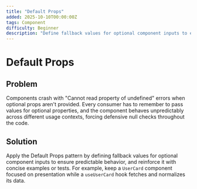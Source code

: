 ```yaml
---
title: "Default Props"
added: 2025-10-10T00:00:00Z
tags: Component
difficulty: Beginner
description: "Define fallback values for optional component inputs to ensure predictable behavior."
---
```

# Default Props

## Problem

Components crash with "Cannot read property of undefined" errors when optional props aren't provided. Every consumer has to remember to pass values for optional properties, and the component behaves unpredictably across different usage contexts, forcing defensive null checks throughout the code.

## Solution

Apply the Default Props pattern by defining fallback values for optional component inputs to ensure predictable behavior, and reinforce it with concise examples or tests. For example, keep a `UserCard` component focused on presentation while a `useUserCard` hook fetches and normalizes its data.
